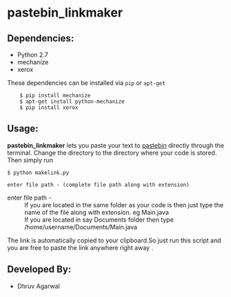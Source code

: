 pastebin_linkmaker
==================

Dependencies:
-------------
*  Python 2.7
*  mechanize
*  xerox

These dependencies can be installed via `pip` or `apt-get`

        $ pip install mechanize
        $ apt-get install python-mechanize
        $ pip install xerox
        
Usage:
----------

**pastebin_linkmaker** lets you paste your text to [pastebin](http://pastebin.ubuntu.com/) directly through the terminal. Change the directory to the directory where your code is stored. Then simply run

    $ python makelink.py

    enter file path - (complete file path along with extension)
    
<dl>
  <dt>enter file path - </dt>
  <dd>If you are located in the same folder as your code is then just type the name of the file along with extension. eg Main.java</dd>
  <dd>If you are located in say Documents folder then type /home/username/Documents/Main.java</dt>
</dl>

The link is automatically copied to your clipboard.So just run this script and you are free to paste the link anywhere right away .

Developed By:
--------------
*  Dhruv Agarwal
